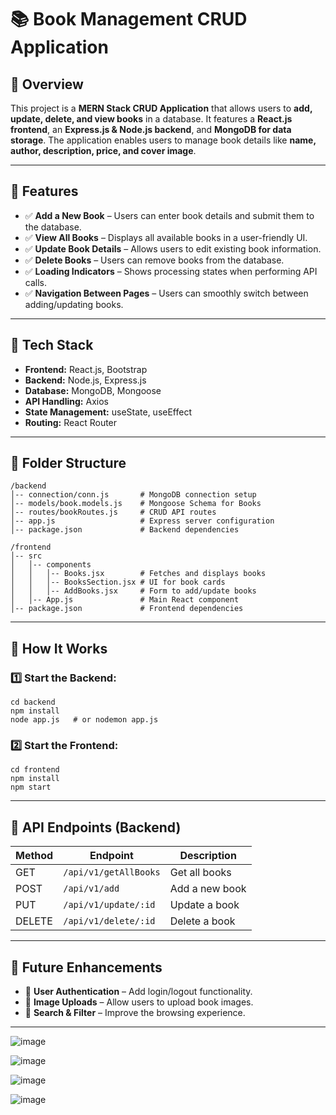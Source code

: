 # 📚 Book Management CRUD Application

## 🔹 Overview
This project is a **MERN Stack CRUD Application** that allows users to **add, update, delete, and view books** in a database. It features a **React.js frontend**, an **Express.js & Node.js backend**, and **MongoDB for data storage**. The application enables users to manage book details like **name, author, description, price, and cover image**.

---

## 🔹 Features
- ✅ **Add a New Book** – Users can enter book details and submit them to the database.
- ✅ **View All Books** – Displays all available books in a user-friendly UI.
- ✅ **Update Book Details** – Allows users to edit existing book information.
- ✅ **Delete Books** – Users can remove books from the database.
- ✅ **Loading Indicators** – Shows processing states when performing API calls.
- ✅ **Navigation Between Pages** – Users can smoothly switch between adding/updating books.

---

## 🔹 Tech Stack
- **Frontend:** React.js, Bootstrap
- **Backend:** Node.js, Express.js
- **Database:** MongoDB, Mongoose
- **API Handling:** Axios
- **State Management:** useState, useEffect
- **Routing:** React Router

---

## 🔹 Folder Structure
```
/backend
│-- connection/conn.js       # MongoDB connection setup
│-- models/book.models.js    # Mongoose Schema for Books
│-- routes/bookRoutes.js     # CRUD API routes
│-- app.js                   # Express server configuration
│-- package.json             # Backend dependencies

/frontend
│-- src
│   │-- components
│   │   │-- Books.jsx        # Fetches and displays books
│   │   │-- BooksSection.jsx # UI for book cards
│   │   │-- AddBooks.jsx     # Form to add/update books
│   │-- App.js               # Main React component
│-- package.json             # Frontend dependencies
```

---

## 🔹 How It Works
### 1️⃣ Start the Backend:
```
cd backend
npm install
node app.js   # or nodemon app.js
```

### 2️⃣ Start the Frontend:
```
cd frontend
npm install
npm start
```

---

## 🔹 API Endpoints (Backend)
| Method | Endpoint                | Description       |
|--------|-------------------------|-------------------|
| GET    | `/api/v1/getAllBooks`   | Get all books    |
| POST   | `/api/v1/add`           | Add a new book   |
| PUT    | `/api/v1/update/:id`    | Update a book    |
| DELETE | `/api/v1/delete/:id`    | Delete a book    |

---

## 🔹 Future Enhancements
- 🚀 **User Authentication** – Add login/logout functionality.
- 🚀 **Image Uploads** – Allow users to upload book images.
- 🚀 **Search & Filter** – Improve the browsing experience.

---


![image](https://github.com/user-attachments/assets/3eeda441-e4a8-4147-a701-cae662e80993)

![image](https://github.com/user-attachments/assets/0ab3656a-57c4-4e65-9115-eb645cd871ab)

![image](https://github.com/user-attachments/assets/d2e80df5-a5c8-434a-90c3-6272888bfa5c)

![image](https://github.com/user-attachments/assets/25c6b91e-1b17-49be-892c-c85d101aea07)
